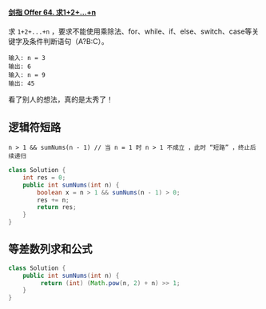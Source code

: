 #### [剑指 Offer 64. 求1+2+…+n](https://leetcode-cn.com/problems/qiu-12n-lcof/)

求 `1+2+...+n` ，要求不能使用乘除法、for、while、if、else、switch、case等关键字及条件判断语句（A?B:C）。

```
输入: n = 3
输出: 6
输入: n = 9
输出: 45
```

看了别人的想法，真的是太秀了！

## 逻辑符短路

```
n > 1 && sumNums(n - 1) // 当 n = 1 时 n > 1 不成立 ，此时 “短路” ，终止后续递归
```

```java
class Solution {
    int res = 0;
    public int sumNums(int n) {
        boolean x = n > 1 && sumNums(n - 1) > 0;
        res += n;
        return res;
    }
}
```

## 等差数列求和公式

```java
class Solution {
    public int sumNums(int n) {
         return (int) (Math.pow(n, 2) + n) >> 1;
    }
}
```

